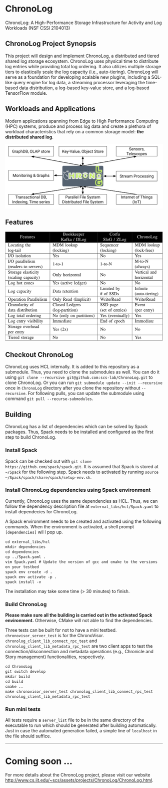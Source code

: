 # ChronoLog

ChronoLog: A High-Performance Storage Infrastructure for Activity and Log Workloads (NSF CSSI 2104013)

## ChronoLog Project Synopsis

This project will design and implement ChronoLog, a distributed and tiered shared log storage ecosystem. ChronoLog uses physical time to distribute log entries while providing total log ordering. It also utilizes multiple storage tiers to elastically scale the log capacity (i.e., auto-tiering). ChronoLog will serve as a foundation for developing scalable new plugins, including a SQL-like query engine for log data, a streaming processor leveraging the time-based data distribution, a log-based key-value store, and a log-based TensorFlow module.

## Workloads and Applications

Modern applications spanning from Edge to High Performance Computing (HPC) systems, produce and process log data and create a plethora of workload characteristics that rely on a common storage model: **the distributed shared log**.

![Log centric paradigm](/doc/images/log_centric_paradigm.svg)

## Features

![Feature matrix](/doc/images/feature-matrix.png)

## Checkout ChronoLog

ChronoLog uses HCL internally. It is added to this repository as a submodule. Thus, you need to clone the submodules as well. You can do it using `git clone --recursive git@github.com:scs-lab/ChronoLog.git` to clone ChronoLog. Or you can run `git submodule update --init --recursive` once in `ChronoLog` directory after you clone the repository without `--recursive`. For following pulls, you can update the submodule using command `git pull --recurse-submodules`.

## Building

ChronoLog has a list of dependencies which can be solved by Spack packages. Thus, Spack needs to be installed and configured as the first step to build ChronoLog.

### Install Spack

Spack can be checked out with `git clone https://github.com/spack/spack.git`. It is assumed that Spack is stored at `~/Spack` for the following step. Spack needs to activated by running `source ~/Spack/spack/share/spack/setup-env.sh`.

### Install ChronoLog dependencies using Spack environment

Currently, ChronoLog uses the same dependencies as HCL. Thus, we can follow the dependency description file at `external_libs/hcl/Spack.yaml` to install dependecies for ChronoLog.

A Spack environment needs to be created and activated using the following commands. When the environment is activated, a shell prompt `[dependencies]` wil l pop up.
```
cd external_libs/hcl
mkdir dependencies
cd dependencies
cp ../Spack.yaml .
vim Spack.yaml # Update the version of gcc and cmake to the versions on your testbed
spack env create -d .
spack env activate -p .
spack install -v
```
The installation may take some time (> 30 minutes) to finish.

### Build ChronoLog

**Please make sure all the building is carried out in the activated Spack environment.** Otherwise, CMake will not able to find the dependencies.

Three tests can be built for not to have a mini testbed. `chronovisor_server_test` is for the ChronoVisor. `chronolog_client_lib_connect_rpc_test` and `chronolog_client_lib_metadata_rpc_test` are two client apps to test the connection/disconnection and metadata operations (e.g., Chronicle and Story management) functionalities, respectively.
```
cd ChronoLog
git switch develop
mkdir build
cd build
cmake ..
make chronovisor_server_test chronolog_client_lib_connect_rpc_test chronolog_client_lib_metadata_rpc_test
```

### Run mini tests

All tests require a `server_list` file to be in the same directory of the executable to run which should be generated after building automatically. Just in case the automated generation failed, a simple line of `localhost` in the file should suffice.

------
# Coming soon ...

For more details about the ChronoLog project, please visit our website http://www.cs.iit.edu/~scs/assets/projects/ChronoLog/ChronoLog.html.

